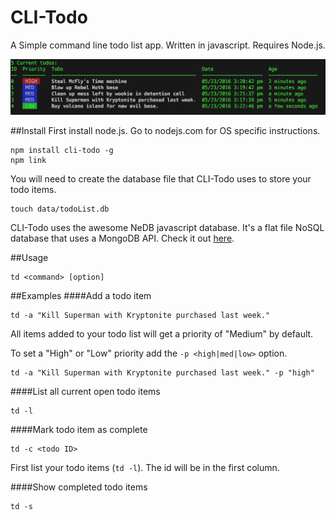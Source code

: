 # CLI-Todo
A Simple command line todo list app. Written in javascript. Requires Node.js.

![alt text](Screen.png "CLI-Todo Screenshot")

##Install
First install node.js. Go to nodejs.com for OS specific instructions.
```
npm install cli-todo -g
npm link
```
You will need to create the database file that CLI-Todo uses to store your todo items.
```
touch data/todoList.db
```
CLI-Todo uses the awesome NeDB javascript database. It's a flat file NoSQL database that uses a MongoDB API.
Check it out [here](https://github.com/louischatriot/nedb).

##Usage
```
td <command> [option]
```

##Examples
####Add a todo item
```
td -a "Kill Superman with Kryptonite purchased last week."
```
All items added to your todo list will get a priority of "Medium" by default.

To set a "High" or "Low" priority add the `-p <high|med|low>` option.
```
td -a "Kill Superman with Kryptonite purchased last week." -p "high"
```

####List all current open todo items
```
td -l
```

####Mark todo item as complete
```
td -c <todo ID>
```
First list your todo items (`td -l`). The id will be in the first column.

####Show completed todo items
```
td -s
```
